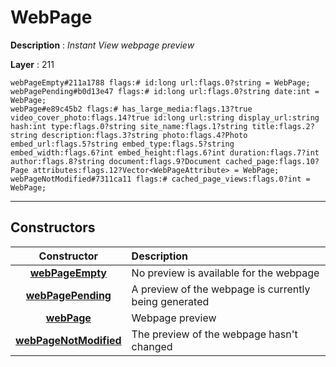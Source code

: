 # WebPage

**Description** : *Instant View webpage preview*

**Layer** : 211

```tl
webPageEmpty#211a1788 flags:# id:long url:flags.0?string = WebPage;
webPagePending#b0d13e47 flags:# id:long url:flags.0?string date:int = WebPage;
webPage#e89c45b2 flags:# has_large_media:flags.13?true video_cover_photo:flags.14?true id:long url:string display_url:string hash:int type:flags.0?string site_name:flags.1?string title:flags.2?string description:flags.3?string photo:flags.4?Photo embed_url:flags.5?string embed_type:flags.5?string embed_width:flags.6?int embed_height:flags.6?int duration:flags.7?int author:flags.8?string document:flags.9?Document cached_page:flags.10?Page attributes:flags.12?Vector<WebPageAttribute> = WebPage;
webPageNotModified#7311ca11 flags:# cached_page_views:flags.0?int = WebPage;
```

---

## Constructors

| Constructor | Description |
| :---: | :--- |
| [**webPageEmpty**](constructor/webPageEmpty) | No preview is available for the webpage |
| [**webPagePending**](constructor/webPagePending) | A preview of the webpage is currently being generated |
| [**webPage**](constructor/webPage) | Webpage preview |
| [**webPageNotModified**](constructor/webPageNotModified) | The preview of the webpage hasn't changed |